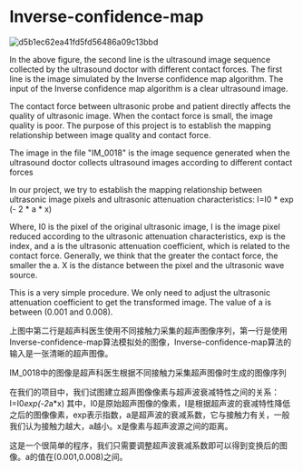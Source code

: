 # Inverse-confidence-map
![d5b1ec62ea41fd5fd56486a09c13bbd](https://user-images.githubusercontent.com/37693363/195789386-a887bcf7-feb3-4f98-8131-c180f3e93fb6.png)

In the above figure, the second line is the ultrasound image sequence collected by the ultrasound doctor with different contact forces. The first line is the image simulated by the Inverse confidence map algorithm. The input of the Inverse confidence map algorithm is a clear ultrasound image.

The contact force between ultrasonic probe and patient directly affects the quality of ultrasonic image. When the contact force is small, the image quality is poor. The purpose of this project is to establish the mapping relationship between image quality and contact force.

The image in the file "IM_0018" is the image sequence generated when the ultrasound doctor collects ultrasound images according to different contact forces

In our project, we try to establish the mapping relationship between ultrasonic image pixels and ultrasonic attenuation characteristics: I=I0 * exp (- 2 * a * x)

Where, I0 is the pixel of the original ultrasonic image, I is the image pixel reduced according to the ultrasonic attenuation characteristics, exp is the index, and a is the ultrasonic attenuation coefficient, which is related to the contact force. Generally, we think that the greater the contact force, the smaller the a. X is the distance between the pixel and the ultrasonic wave source.

This is a very simple procedure. We only need to adjust the ultrasonic attenuation coefficient to get the transformed image. The value of a is between (0.001 and 0.008).

上图中第二行是超声科医生使用不同接触力采集的超声图像序列，第一行是使用Inverse-confidence-map算法模拟处的图像，Inverse-confidence-map算法的输入是一张清晰的超声图像。

IM_0018中的图像是超声科医生根据不同接触力采集超声图像时生成的图像序列

在我们的项目中，我们试图建立超声图像像素与超声波衰减特性之间的关系：I=I0*exp(-2*a*x)
其中，I0是原始超声图像的像素，I是根据超声波的衰减特性降低之后的图像像素，exp表示指数，a是超声波的衰减系数，它与接触力有关，一般我们认为接触力越大，a越小。x是像素与超声波源之间的距离。

这是一个很简单的程序，我们只需要调整超声波衰减系数即可以得到变换后的图像。a的值在(0.001,0.008)之间。
